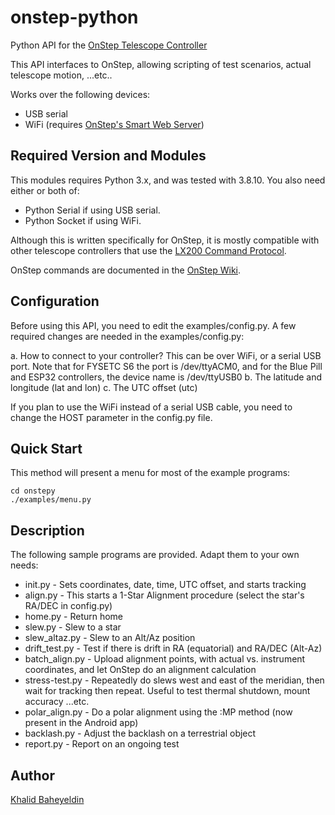 # onstep-python
Python API for the [OnStep Telescope Controller](https://groups.io/g/onstep/wiki)

This API interfaces to OnStep, allowing scripting of test scenarios, actual telescope motion, ...etc..

Works over the following devices:
- USB serial
- WiFi (requires [OnStep's Smart Web Server](https://github.com/hjd1964/SmartWebServer))

## Required Version and Modules
This modules requires Python 3.x, and was tested with 3.8.10. 
You also need either or both of:

- Python Serial if using USB serial.
- Python Socket if using WiFi.

Although this is written specifically for OnStep, it is mostly compatible with other telescope controllers
that use the [LX200 Command Protocol](http://www.skymtn.com/mapug-astronomy/ragreiner/LX200Commands.html).

OnStep commands are documented in the [OnStep Wiki](https://onstep.groups.io/g/main/wiki/23755).

## Configuration
Before using this API, you need to edit the examples/config.py.
A few required changes are needed in the examples/config.py:

a. How to connect to your controller? This can be over WiFi, or a serial USB port.
   Note that for FYSETC S6 the port is /dev/ttyACM0, and for the Blue Pill  and
   ESP32 controllers, the device name is /dev/ttyUSB0
b. The latitude and longitude (lat and lon)
c. The UTC offset (utc)

If you plan to use the WiFi instead of a serial USB cable, you need to change the HOST 
parameter in the config.py file.

## Quick Start
This method will present a menu for most of the example programs:

```
cd onstepy
./examples/menu.py
```

## Description
The following sample programs are provided. Adapt them to your own needs:

* init.py        - Sets coordinates, date, time, UTC offset, and starts tracking
* align.py       - This starts a 1-Star Alignment procedure (select the star's RA/DEC in config.py)
* home.py        - Return home
* slew.py        - Slew to a star
* slew_altaz.py  - Slew to an Alt/Az position
* drift_test.py  - Test if there is drift in RA (equatorial) and RA/DEC (Alt-Az)
* batch_align.py - Upload alignment points, with actual vs. instrument coordinates, and let OnStep do an alignment calculation
* stress-test.py - Repeatedly do slews west and east of the meridian, then wait for tracking then repeat. Useful to test thermal shutdown, mount accuracy ...etc.
* polar_align.py - Do a polar alignment using the :MP method (now present in the Android app)
* backlash.py    - Adjust the backlash on a terrestrial object
* report.py      - Report on an ongoing test

## Author
[Khalid Baheyeldin](https://baheyeldin.com)
